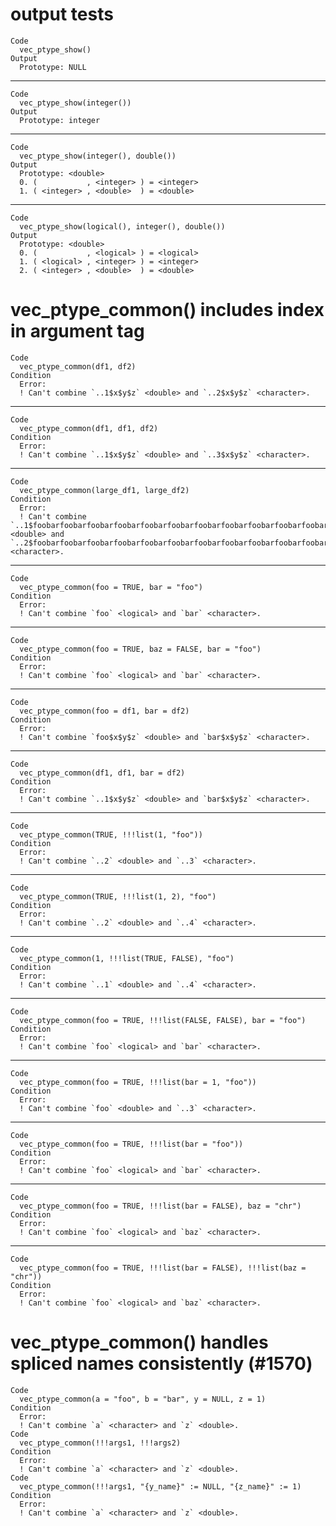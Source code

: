 # output tests

    Code
      vec_ptype_show()
    Output
      Prototype: NULL

---

    Code
      vec_ptype_show(integer())
    Output
      Prototype: integer

---

    Code
      vec_ptype_show(integer(), double())
    Output
      Prototype: <double>
      0. (           , <integer> ) = <integer>
      1. ( <integer> , <double>  ) = <double> 

---

    Code
      vec_ptype_show(logical(), integer(), double())
    Output
      Prototype: <double>
      0. (           , <logical> ) = <logical>
      1. ( <logical> , <integer> ) = <integer>
      2. ( <integer> , <double>  ) = <double> 

# vec_ptype_common() includes index in argument tag

    Code
      vec_ptype_common(df1, df2)
    Condition
      Error:
      ! Can't combine `..1$x$y$z` <double> and `..2$x$y$z` <character>.

---

    Code
      vec_ptype_common(df1, df1, df2)
    Condition
      Error:
      ! Can't combine `..1$x$y$z` <double> and `..3$x$y$z` <character>.

---

    Code
      vec_ptype_common(large_df1, large_df2)
    Condition
      Error:
      ! Can't combine `..1$foobarfoobarfoobarfoobarfoobarfoobarfoobarfoobarfoobarfoobarfoobarfoobarfoobarfoobarfoobarfoobarfoobarfoobarfoobarfoobar$y$z` <double> and `..2$foobarfoobarfoobarfoobarfoobarfoobarfoobarfoobarfoobarfoobarfoobarfoobarfoobarfoobarfoobarfoobarfoobarfoobarfoobarfoobar$y$z` <character>.

---

    Code
      vec_ptype_common(foo = TRUE, bar = "foo")
    Condition
      Error:
      ! Can't combine `foo` <logical> and `bar` <character>.

---

    Code
      vec_ptype_common(foo = TRUE, baz = FALSE, bar = "foo")
    Condition
      Error:
      ! Can't combine `foo` <logical> and `bar` <character>.

---

    Code
      vec_ptype_common(foo = df1, bar = df2)
    Condition
      Error:
      ! Can't combine `foo$x$y$z` <double> and `bar$x$y$z` <character>.

---

    Code
      vec_ptype_common(df1, df1, bar = df2)
    Condition
      Error:
      ! Can't combine `..1$x$y$z` <double> and `bar$x$y$z` <character>.

---

    Code
      vec_ptype_common(TRUE, !!!list(1, "foo"))
    Condition
      Error:
      ! Can't combine `..2` <double> and `..3` <character>.

---

    Code
      vec_ptype_common(TRUE, !!!list(1, 2), "foo")
    Condition
      Error:
      ! Can't combine `..2` <double> and `..4` <character>.

---

    Code
      vec_ptype_common(1, !!!list(TRUE, FALSE), "foo")
    Condition
      Error:
      ! Can't combine `..1` <double> and `..4` <character>.

---

    Code
      vec_ptype_common(foo = TRUE, !!!list(FALSE, FALSE), bar = "foo")
    Condition
      Error:
      ! Can't combine `foo` <logical> and `bar` <character>.

---

    Code
      vec_ptype_common(foo = TRUE, !!!list(bar = 1, "foo"))
    Condition
      Error:
      ! Can't combine `foo` <double> and `..3` <character>.

---

    Code
      vec_ptype_common(foo = TRUE, !!!list(bar = "foo"))
    Condition
      Error:
      ! Can't combine `foo` <logical> and `bar` <character>.

---

    Code
      vec_ptype_common(foo = TRUE, !!!list(bar = FALSE), baz = "chr")
    Condition
      Error:
      ! Can't combine `foo` <logical> and `baz` <character>.

---

    Code
      vec_ptype_common(foo = TRUE, !!!list(bar = FALSE), !!!list(baz = "chr"))
    Condition
      Error:
      ! Can't combine `foo` <logical> and `baz` <character>.

# vec_ptype_common() handles spliced names consistently (#1570)

    Code
      vec_ptype_common(a = "foo", b = "bar", y = NULL, z = 1)
    Condition
      Error:
      ! Can't combine `a` <character> and `z` <double>.
    Code
      vec_ptype_common(!!!args1, !!!args2)
    Condition
      Error:
      ! Can't combine `a` <character> and `z` <double>.
    Code
      vec_ptype_common(!!!args1, "{y_name}" := NULL, "{z_name}" := 1)
    Condition
      Error:
      ! Can't combine `a` <character> and `z` <double>.

